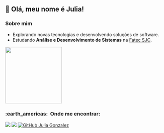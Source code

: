 ## 💜 Olá, meu nome é <strong>Julia!</strong>

<h3> Sobre mim </h3>

- Explorando novas tecnologias e desenvolvendo soluções de software.
- Estudando **Análise e Desenvolvimento de Sistemas** na <a href="http://fatecsjc-prd.azurewebsites.net/">Fatec SJC</a>.


<a href="https://github.com/juliagonzalezmoreira">
  <img height="180em" src="https://github-readme-stats.vercel.app/api?username=juliagonzalezmoreira&theme=buefy&show_icons=true" />
</a>

<br/>

<h3> :earth_americas: &nbsp;Onde me encontrar: </h3> 

 <a href="https://www.linkedin.com/in/julia-gonzalez-moreira/" target="_blank"><img src="https://img.shields.io/badge/-LinkedIn-%230077B5?style=for-the-badge&logo=linkedin&logoColor=white" target="_blank"></a> 
 <a href = "mailto:juliagonzalezmoreira@gmail.com"><img src="https://img.shields.io/badge/-Gmail-%23333?style=for-the-badge&logo=gmail&logoColor=white" target="_blank"></a>
[![GitHub Julia Gonzalez]( https://img.shields.io/github/followers/juliagonzalezmoreira?label=follow&style=social)](https://github.com/juliagonzalezmoreira)
